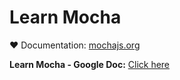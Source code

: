 # Learn Mocha

❤️ Documentation: [mochajs.org](https://mochajs.org)

**Learn Mocha - Google Doc:** [Click here](https://docs.google.com/document/d/19lJnR9d93wplsKpdd7pfqqXUgKTWL2HZNYyo64mkFSE/edit?tab=t.0)

